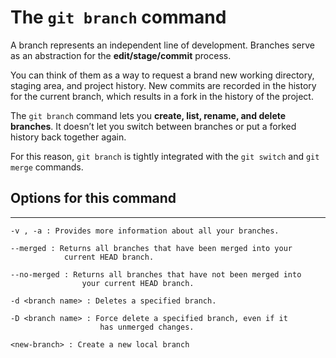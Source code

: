 # The `git branch` command

A branch represents an independent line of development. Branches serve as an abstraction for the **edit/stage/commit** process. 

You can think of them as a way to request a brand new working directory, staging area, and project history. New commits are recorded in the history for the current branch, which results in a fork in the history of the project.

The `git branch` command lets you **create, list, rename, and delete branches**. It doesn’t let you switch between branches or put a forked history back together again.

For this reason, `git branch` is tightly integrated with the `git switch` and `git merge` commands.

## Options for this command
----
```
-v , -a : Provides more information about all your branches.
```
```
--merged : Returns all branches that have been merged into your 
            current HEAD branch.
```
```
--no-merged : Returns all branches that have not been merged into 
                your current HEAD branch.
```
```
-d <branch name> : Deletes a specified branch.
```
```
-D <branch name> : Force delete a specified branch, even if it   
                    has unmerged changes.
```
```
<new-branch> : Create a new local branch 
```
